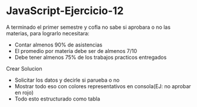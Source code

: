 # JavaScript-Ejercicio-12
A terminado el primer semestre y cofla no sabe si aprobara o no las materias, para lograrlo necesitara:

- Contar almenos 90% de asistencias
- El promedio por materia debe ser de almenos 7/10
- Debe tener almenos 75% de los trabajos practicos entregados

Crear Solucion

- Solicitar los datos y decirle si parueba o no
- Mostrar todo eso con colores representativos en consola(EJ: no aprobar en rojo)
- Todo esto estructurado como tabla
